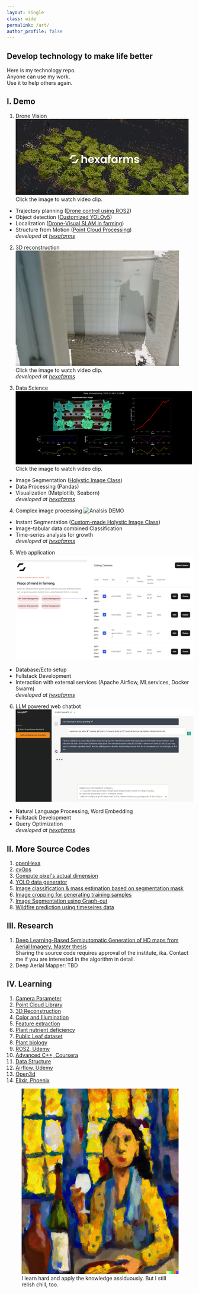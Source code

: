 ```yaml
---
layout: single
class: wide
permalink: /art/
author_profile: false
---
```


## Develop technology to make life better
Here is my technology repo. \
Anyone can use my work. \
Use it to help others again.

## I. Demo 
1. Drone Vision \
[![Drone Vision DEMO](..\img\demo_video.PNG)](https://youtu.be/AqAXgcsjH5k "CV Demo") \
Click the image to watch video clip. 
- Trajectory planning ([Drone control using ROS2](https://github.com/ccomkhj/tello_ros_drone))
- Object detection ([Customized YOLOv5](https://github.com/HexaFarms/yolov5))
- Localization ([Drone-Visual SLAM in farming](https://github.com/ccomkhj/ORB_SLAM3))
- Structure from Motion ([Point Cloud Processing](https://github.com/ccomkhj/PCL_Plants)) \
<i>developed at [hexafarms](https://www.hexafarms.com)</i>

2. 3D reconstruction \
[![3D reconstruction DEMO](..\img\reconstruction.PNG)](https://youtu.be/Ypbvzz4kERU "3D Reconstruction Demo") \
Click the image to watch video clip. \
<i>developed at [hexafarms](https://www.hexafarms.com)</i>

3. Data Science \
[![Data Science DEMO](..\img\DataScience.png)](https://www.youtube.com/watch?v=0BWNJPVAx4I/ "DataScience Demo") \
Click the image to watch video clip. 
- Image Segmentation ([Holystic Image Class](https://github.com/HexaFarms/openHexa))
- Data Processing (Pandas)
- Visualization (Matplotlib, Seaborn) \
<i>developed at [hexafarms](https://www.hexafarms.com)</i>

4. Complex image processing
![Analsis DEMO](..\img\plant_analysis.gif)
- Instant Segmentation ([Custom-made Holystic Image Class](https://github.com/HexaFarms/openHexa))
- Image-tabular data combined Classification 
- Time-series analysis for growth \
<i>developed at [hexafarms](https://www.hexafarms.com)</i>

5. Web application \
[![UMS](..\img\ums.png)](https://ums.hexafarms.com "User Management System") 
- Database/Ecto setup
- Fullstack Development
- Interaction with external services (Apache Airflow, MLservices, Docker Swarm) \
<i>developed at [hexafarms](https://www.hexafarms.com)</i>

6. LLM powered web chatbot \
[![UMS](..\img\hexaGPT.png)](https://www.youtube.com/watch?v=DuGfEOmKQTc "plant-specialized GPT") 
- Natural Language Processing, Word Embedding
- Fullstack Development
- Query Optimization \
<i>developed at [hexafarms](https://www.hexafarms.com)</i>

## II. More Source Codes

1. [openHexa](https://github.com/HexaFarms/openHexa)
2. [cvOps](https://github.com/ccomkhj/cvOps)
3. [Compute pixel's actual dimension](https://github.com/ccomkhj/Pixel_Area)
4. [YOLO data generator](https://github.com/ccomkhj/YOLO_data_generator)
5. [Image classification & mass estimation based on segmentation mask](https://github.com/ccomkhj/classify_seg_mask)
6. [Image cropping for generating training samples](https://github.com/ccomkhj/crop_generator)
7. [Image Segmentation using Graph-cut](https://github.com/HexaFarms/GraphCut)
8. [Wildfire prediction using timeseires data](https://github.com/ccomkhj/Spot-Challenge-Wildfires)

## III. Research
1. [Deep Learning-Based Semiautomatic Generation of HD maps from Aerial Imagery, Master thesis ](https://drive.google.com/file/d/1q3pC5JXqJ754aHP2aQnkhm1GepznGFO5/view?usp=sharing) \
Sharing the source code requires approval of the institute, ika. Contact me if you are interested in the algorithm in detail.
2. Deep Aerial Mapper: TBD

## IV. Learning

1. [Camera Parameter](https://zesty-diagnostic-d99.notion.site/Camera-parameters-3d92a1adcfed4db5ac78ce2c3920dbbc)
2. [Point Cloud Library](https://zesty-diagnostic-d99.notion.site/Point-Cloud-Library-82907376be92423da826b1efb5fd979d)
3. [3D Reconstruction](https://zesty-diagnostic-d99.notion.site/Method-of-3D-surface-reconstruction-SfM-33f7b026881b4492886607881cf4ebff)
4. [Color and Illumination](https://zesty-diagnostic-d99.notion.site/Colour-and-illumination-19881d5dc00a435aa7309b6387239685)
5. [Feature extraction](https://zesty-diagnostic-d99.notion.site/Feature-Extraction-in-Image-12a0518e242d43048087237ad4e3b564)
6. [Plant nutrient deficiency](https://zesty-diagnostic-d99.notion.site/Plant-Nutrition-Deficiency-6210108fcc1447ff88972e0cb198ebd9)
7. [Public Leaf dataset](https://zesty-diagnostic-d99.notion.site/Leaf-Dataset-ae1be0ffaae0405aae4c72002b198f00)
8. [Plant biology](https://zesty-diagnostic-d99.notion.site/Plant-Biology-9e152090427b49aa873526572010da81) 
9. [ROS2, Udemy](https://zesty-diagnostic-d99.notion.site/ROS2-Udemy-845ca132939748ea89f6faef66462ef7)
10. [Advanced C++, Coursera](https://zesty-diagnostic-d99.notion.site/Advanced-C-Coursera-9e41832c0cad4c549970ce9231b1155f)
11. [Data Structure](https://zesty-diagnostic-d99.notion.site/Data-Structure-d83e758cf5af4d88a251c56bf725987c)
12. [Airflow, Udemy](https://zesty-diagnostic-d99.notion.site/Apache-Airflow-204dce0a034c43559ed4f73863128de2)
13. [Open3d](https://zesty-diagnostic-d99.notion.site/Open3D-9f366a54e9354893a1a3955107960b9d)
14. [Elixir, Phoenix](https://zesty-diagnostic-d99.notion.site/Elixir-1a41eb484826417ab1975339abc1d3a1)


<figure>
    <img src="..\img\drinking_wine.png"  alt="wine at cafe" width="500" height="500">
    <figcaption>I learn hard and apply the knowledge assiduously. But I still relish chill, too.</figcaption>
</figure>